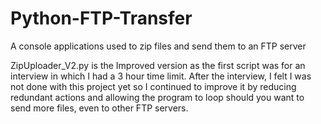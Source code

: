 # Python-FTP-Transfer
 A console applications used to zip files and send them to an FTP server


ZipUploader_V2.py is the Improved version as the first script was for an interview in which I had a 3 hour time limit.
After the interview, I felt I was not done with this project yet so I continued to improve it by reducing redundant actions and allowing the program to loop should you want to send more files, even to other FTP servers.
